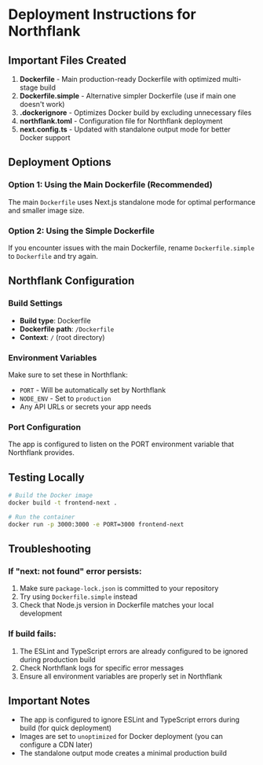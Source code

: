 # Deployment Instructions for Northflank

## Important Files Created

1. **Dockerfile** - Main production-ready Dockerfile with optimized multi-stage build
2. **Dockerfile.simple** - Alternative simpler Dockerfile (use if main one doesn't work)
3. **.dockerignore** - Optimizes Docker build by excluding unnecessary files
4. **northflank.toml** - Configuration file for Northflank deployment
5. **next.config.ts** - Updated with standalone output mode for better Docker support

## Deployment Options

### Option 1: Using the Main Dockerfile (Recommended)
The main `Dockerfile` uses Next.js standalone mode for optimal performance and smaller image size.

### Option 2: Using the Simple Dockerfile
If you encounter issues with the main Dockerfile, rename `Dockerfile.simple` to `Dockerfile` and try again.

## Northflank Configuration

### Build Settings
- **Build type**: Dockerfile
- **Dockerfile path**: `/Dockerfile`
- **Context**: `/` (root directory)

### Environment Variables
Make sure to set these in Northflank:
- `PORT` - Will be automatically set by Northflank
- `NODE_ENV` - Set to `production`
- Any API URLs or secrets your app needs

### Port Configuration
The app is configured to listen on the PORT environment variable that Northflank provides.

## Testing Locally

```bash
# Build the Docker image
docker build -t frontend-next .

# Run the container
docker run -p 3000:3000 -e PORT=3000 frontend-next
```

## Troubleshooting

### If "next: not found" error persists:
1. Make sure `package-lock.json` is committed to your repository
2. Try using `Dockerfile.simple` instead
3. Check that Node.js version in Dockerfile matches your local development

### If build fails:
1. The ESLint and TypeScript errors are already configured to be ignored during production build
2. Check Northflank logs for specific error messages
3. Ensure all environment variables are properly set in Northflank

## Important Notes
- The app is configured to ignore ESLint and TypeScript errors during build (for quick deployment)
- Images are set to `unoptimized` for Docker deployment (you can configure a CDN later)
- The standalone output mode creates a minimal production build
